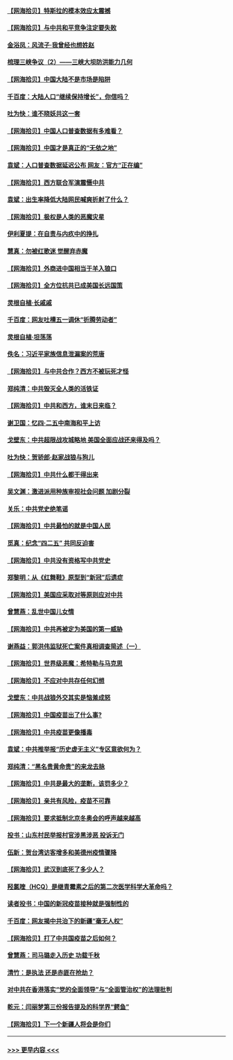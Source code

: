#### [【网海拾贝】特斯拉的模本效应太震撼](../pages/nsc993/n12925626.md?t=05071451) 
#### [【网海拾贝】与中共和平竞争注定要失败](../pages/nsc993/n12923326.md?t=05071451) 
#### [金浴凤：风流子‧我曾经也想姓赵](../pages/nsc993/n12920911.md?t=05071451) 
#### [梳理三峡争议（2）——三峡大坝防洪能力几何](../pages/nsc993/n12920173.md?t=05071451) 
#### [【网海拾贝】中国大陆不是市场是陷阱](../pages/nsc993/n12920143.md?t=05071451) 
#### [千百度：大陆人口“继续保持增长”，你信吗？](../pages/nsc993/n12918946.md?t=05071451) 
#### [吐为快：谁不晓妖共这一套](../pages/nsc993/n12918941.md?t=05071451) 
#### [【网海拾贝】中国人口普查数据有多难看？](../pages/nsc993/n12917822.md?t=05071451) 
#### [【网海拾贝】中国才是真正的“无依之地”](../pages/nsc993/n12915845.md?t=05071451) 
#### [袁斌：人口普查数据延迟公布 网友：官方“正在编”](../pages/nsc993/n12915748.md?t=05071451) 
#### [【网海拾贝】西方联合军演震慑中共](../pages/nsc993/n12913466.md?t=05071451) 
#### [袁斌：出生率降低大陆网民喊爽折射了什么？](../pages/nsc993/n12913365.md?t=05071451) 
#### [【网海拾贝】极权是人类的恶魔灾星](../pages/nsc993/n12910697.md?t=05071451) 
#### [伊利夏提：在自责与内疚中的挣扎](../pages/nsc993/n12910493.md?t=05071451) 
#### [慧真：勿被红歌迷 觉醒弃赤魔](../pages/nsc993/n12910485.md?t=05071451) 
#### [【网海拾贝】外商进中国相当于羊入狼口](../pages/nsc993/n12908274.md?t=05071451) 
#### [【网海拾贝】全方位抗共已成美国长远国策](../pages/nsc993/n12906878.md?t=05071451) 
#### [灵根自植‧长戚戚](../pages/nsc993/n12905585.md?t=05071451) 
#### [千百度：网友吐槽五一调休“折腾劳动者”](../pages/nsc993/n12905934.md?t=05071451) 
#### [灵根自植‧坦荡荡](../pages/nsc993/n12905562.md?t=05071451) 
#### [佚名：习近平家族信息泄漏案的荒唐](../pages/nsc993/n12904705.md?t=05071451) 
#### [【网海拾贝】与中共合作？西方不被玩死才怪](../pages/nsc993/n12903873.md?t=05071451) 
#### [郑纯清：中共毁灭全人类的活铁证](../pages/nsc993/n12903785.md?t=05071451) 
#### [【网海拾贝】中共和西方，谁末日来临？](../pages/nsc993/n12903482.md?t=05071451) 
#### [谢卫国：忆四‧二五中南海和平上访](../pages/nsc993/n12902192.md?t=05071451) 
#### [戈壁东：中共超限战攻城略地 美国全面应战还来得及吗？](../pages/nsc993/n12902297.md?t=05071451) 
#### [吐为快：贺骄郎‧赵家战狼与狗儿](../pages/nsc993/n12902280.md?t=05071451) 
#### [【网海拾贝】中共什么都干得出来](../pages/nsc993/n12897500.md?t=05071451) 
#### [吴文渊：激进派用种族审视社会问题 加剧分裂](../pages/nsc993/n12893881.md?t=05071451) 
#### [关乐：中共党史绝笔谣](../pages/nsc993/n12897270.md?t=05071451) 
#### [【网海拾贝】中共最怕的就是中国人民](../pages/nsc993/n12894705.md?t=05071451) 
#### [觅真：纪念“四二五” 共同反迫害](../pages/nsc993/n12894553.md?t=05071451) 
#### [【网海拾贝】中共没有资格写中共党史](../pages/nsc993/n12892231.md?t=05071451) 
#### [郑黎明：从《红舞鞋》原型到“新冠”后遗症](../pages/nsc993/n12890469.md?t=05071451) 
#### [【网海拾贝】美国应采取对等原则应对中共](../pages/nsc993/n12889176.md?t=05071451) 
#### [曾慧燕：乱世中国儿女情](../pages/nsc993/n12887931.md?t=05071451) 
#### [【网海拾贝】中共再被定为美国的第一威胁](../pages/nsc993/n12887580.md?t=05071451) 
#### [谢燕益：郭洪伟监狱死亡案件真相调查简述（一）](../pages/nsc993/n12885648.md?t=05071451) 
#### [【网海拾贝】世界级恶魔：希特勒与马克思](../pages/nsc993/n12884062.md?t=05071451) 
#### [【网海拾贝】不应对中共存任何幻想](../pages/nsc993/n12881460.md?t=05071451) 
#### [戈壁东：中共战狼外交其实是恼羞成怒](../pages/nsc993/n12880392.md?t=05071451) 
#### [【网海拾贝】中国疫苗出了什么事?](../pages/nsc993/n12879124.md?t=05071451) 
#### [【网海拾贝】中共疫苗更像播毒](../pages/nsc993/n12876631.md?t=05071451) 
#### [袁斌：中共推举报“历史虚无主义”专区意欲何为？](../pages/nsc993/n12876530.md?t=05071451) 
#### [郑纯清：“黑名贵黄命贵”的来龙去脉](../pages/nsc993/n12875589.md?t=05071451) 
#### [【网海拾贝】中共是最大的垄断，该罚多少？](../pages/nsc993/n12874006.md?t=05071451) 
#### [【网海拾贝】亲共有风险，疫苗不可靠](../pages/nsc993/n12872224.md?t=05071451) 
#### [【网海拾贝】要求抵制北京冬奥会的呼声越来越高](../pages/nsc993/n12868962.md?t=05071451) 
#### [投书：山东村民举报村官涉黑涉恶 投诉无门](../pages/nsc993/n12869726.md?t=05071451) 
#### [伍新：贺台湾访客增多和美德州疫情骤降](../pages/nsc993/n12865651.md?t=05071451) 
#### [【网海拾贝】武汉到底死了多少人？](../pages/nsc993/n12863707.md?t=05071451) 
#### [羟氯喹（HCQ）是继青霉素之后的第二次医学科学大革命吗？](../pages/nsc993/n12638564.md?t=05071451) 
#### [读者投书：中国的新冠疫苗接种就是强制性的](../pages/nsc993/n12859932.md?t=05071451) 
#### [千百度：网友揭中共治下的新疆“毫无人权”](../pages/nsc993/n12858385.md?t=05071451) 
#### [【网海拾贝】打了中共国疫苗之后如何？](../pages/nsc993/n12857866.md?t=05071451) 
#### [曾慧燕：司马璐走入历史 功载千秋](../pages/nsc993/n12856996.md?t=05071451) 
#### [清竹：是执法 还是赤匪在抢劫？](../pages/nsc993/n12856952.md?t=05071451) 
#### [对中共在香港落实“党的全面领导”与“全面管治权”的法理批判](../pages/nsc993/n12856929.md?t=05071451) 
#### [乾元：闫丽梦第三份报告提及的科学界“鳄鱼”](../pages/nsc993/n12855985.md?t=05071451) 
#### [【网海拾贝】下一个新疆人将会是你们](../pages/nsc993/n12855864.md?t=05071451) 

----
#### [ >>> 更早内容 <<< ](../indexes/nsc993-earlier.md)
